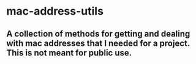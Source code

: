 # mac-address-utils
## A collection of methods for getting and dealing with mac addresses that I needed for a project. This is not meant for public use.

